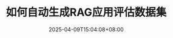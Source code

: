 ---
title: "如何自动生成RAG应用评估数据集"
description: 
date: 2025-04-09T15:04:08+08:00
image: 
math: 
license: 
hidden: false
comments: true
draft: true
slug: "rag_how_to_generate_rag_evaluate_dataset"
---